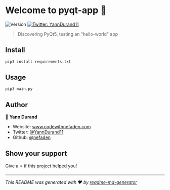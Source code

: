 # Welcome to pyqt-app 👋
![Version](https://img.shields.io/badge/version-1.0.0-blue.svg?cacheSeconds=2592000)
[![Twitter: YannDurand11](https://img.shields.io/twitter/follow/YannDurand11.svg?style=social)](https://twitter.com/YannDurand11)

> Discovering PyQt5, testing an &#34;hello-world&#34; app

## Install

```sh
pip3 install requirements.txt
```

## Usage

```sh
pip3 main.py
```

## Author

👤 **Yann Durand**

* Website: www.codewithnefaden.com
* Twitter: [@YannDurand11](https://twitter.com/YannDurand11)
* Github: [@nefaden](https://github.com/nefaden)

## Show your support

Give a ⭐️ if this project helped you!


***
_This README was generated with ❤️ by [readme-md-generator](https://github.com/kefranabg/readme-md-generator)_